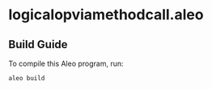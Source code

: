 # logicalopviamethodcall.aleo

## Build Guide

To compile this Aleo program, run:
```bash
aleo build
```
